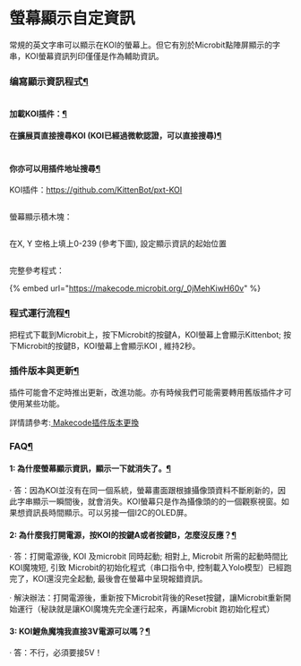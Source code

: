 # 螢幕顯示自定資訊

常規的英文字串可以顯示在KOI的螢幕上。但它有別於Microbit點陣屏顯示的字串，KOI螢幕資訊列印僅僅是作為輔助資訊。

### 编寫顯示資訊程式[¶](broken-reference)

<figure><img src="https://kittenbothk.readthedocs.io/en/latest/_images/mcbanner.png" alt=""><figcaption></figcaption></figure>

#### 加載KOI插件：[¶](broken-reference)

#### 在擴展頁直接搜尋KOI (KOI已經過微軟認證，可以直接搜尋)[¶](broken-reference)

<figure><img src="https://kittenbothk.readthedocs.io/en/latest/_images/koi_search.png" alt=""><figcaption></figcaption></figure>

#### 你亦可以用插件地址搜尋[¶](broken-reference)

KOI插件：https://github.com/KittenBot/pxt-KOI

<figure><img src="https://kittenbothk.readthedocs.io/en/latest/_images/01.png" alt=""><figcaption></figcaption></figure>

螢幕顯示積木塊：

<figure><img src="https://kittenbothk.readthedocs.io/en/latest/_images/02.png" alt=""><figcaption></figcaption></figure>

在X, Y 空格上填上0-239 (參考下圖), 設定顯示資訊的起始位置

<figure><img src="https://kittenbothk.readthedocs.io/en/latest/_images/04-1.png" alt=""><figcaption></figcaption></figure>

完整參考程式：

{% embed url="https://makecode.microbit.org/_0jMehKiwH60v" %}

### 程式運行流程[¶](broken-reference)

把程式下載到Microbit上，按下Microbit的按鍵A，KOI螢幕上會顯示Kittenbot; 按下Microbit的按鍵B，KOI螢幕上會顯示KOI , 維持2秒。

### 插件版本與更新[¶](broken-reference)

插件可能會不定時推出更新，改進功能。亦有時候我們可能需要轉用舊版插件才可使用某些功能。

詳情請參考:[ Makecode插件版本更換](../../makecode/makecodeextupdate.md)

### FAQ[¶](broken-reference)

#### 1: 為什麼螢幕顯示資訊，顯示一下就消失了。[¶](broken-reference)

· 答：因為KOI並沒有在同一個系統，螢幕畫面跟根據攝像頭資料不斷刷新的，因此字串顯示一瞬間後，就會消失。KOI螢幕只是作為攝像頭的的一個觀察視窗。如果想資訊長時間顯示。可以另接一個I2C的OLED屏。

#### 2: 為什麼我打開電源，按KOI的按鍵A或者按鍵B，怎麼沒反應？[¶](broken-reference)

· 答：打開電源後, KOI 及microbit 同時起動; 相對上, Microbit 所需的起動時間比KOI魔塊短, 引致 Microbit的初始化程式（串口指令中, 控制載入Yolo模型）已經跑完了，KOI還沒完全起動, 最後會在螢幕中呈現報錯資訊。

· 解決辦法：打開電源後，重新按下Microbit背後的Reset按鍵，讓Microbit重新開始運行（秘訣就是讓KOI魔塊先完全運行起來，再讓Microbit 跑初始化程式）

#### 3: KOI鯉魚魔塊我直接3V電源可以嗎？[¶](broken-reference)

· 答：不行，必須要接5V！
